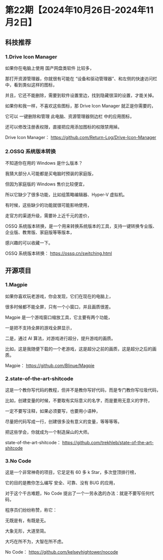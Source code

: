 # 第22期【2024年10月26日-2024年11月2日】

## 科技推荐

### 1.Drive Icon Manager

如果你在电脑上使用 国产网盘类软件 比较多，

那打开资源管理器，你就很有可能在 “设备和驱动管理器”、和左侧的快速访问栏中，看到类似这样的图标，

并且，它还不能删除，需要到软件设置里边，找到隐藏很深的设置，才能关掉。

如果你和我一样，不喜欢这些图标，那 Drive Icon Manager 就正是你需要的，

它可以 一键删除和管理 此电脑、资源管理器侧边栏 中的应用图标，

还可以修改注册表权限，直接把应用添加图标的权限禁用掉。

Drive Icon Manager：
https://github.com/Return-Log/Drive-Icon-Manager

### 2.OSSQ 系统版本转换

不知道你在用的 Windows 是什么版本？

我猜大部分人可能都是买电脑时预装的家庭版，

但因为家庭版的 Windows 售价比较便宜，

所以它缺少了很多功能，比如组策略编辑器、Hyper-V 虚拟机。

有时候，这些缺少的功能就很可能影响使用，

走官方的渠道升级，需要补上近千元的差价，

OSSQ 系统版本转换，是一个用来转换系统版本的工具，支持一键转换专业版、企业版、教育版、家庭版等等版本，

感兴趣的可以收藏一下。

OSSQ 系统版本转换：
https://ossq.cn/switching.html

## 开源项目

### 1.Magpie

如果你喜欢玩老游戏，你会发现，它们在现在的电脑上，

很多时候都不能全屏，只有一个小窗口，并且画质很差。

Magpie 是一个游戏窗口缩放工具，它主要有两个功能，

一是把不支持全屏的游戏全屏显示，

二是，通过 AI 算法，对游戏进行超分，提升游戏的画质。

比如，这是我随便下载的一个老游戏，这是超分之前的画质，这是超分之后的画质。

Magpie：
https://github.com/Blinue/Magpie

### 2.state-of-the-art-shitcode

这是一个教你写代码的教程，但并不是教你写好代码，而是专门教你写垃圾代码，
 
比如，创建变量的时候，不要取有实际意义的名字，而是要用无意义的字符，

一定不要写注释，如果必须要写，也要用小语种，

尽量把代码写成一行，创建很多没有意义的变量，等等等等。

把这些学会，你就成为一个制造屎山的大师。

state-of-the-art-shitcode：
https://github.com/trekhleb/state-of-the-art-shitcode

### 3.No Code

这是一个非常神奇的项目，它足足有 60 多 k Star，多次登顶排行榜，

它的目的是教你怎么编写 安全、可靠、没有 BUG 的应用，

对于这个千古难题，No Code 提出了一个一劳永逸的办法：就是不要写任何代码，

程序员们纷纷称赞，称它：

无既是有，有既是无。

大象无形，大道至简。

大巧在所不为，大智在所不虑。

No Code：
https://github.com/kelseyhightower/nocode
